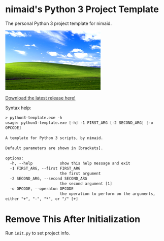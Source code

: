 # nimaid's Python 3 Project Template
The personal Python 3 project template for nimaid.

<img src="docs/example.jpg" width="300px" alt="The program's main image."/>

[Download the latest release here!](https://github.com/nimaid/python3-template/releases/latest)

Syntax help:
```
> python3-template.exe -h
usage: python3-template.exe [-h] -1 FIRST_ARG [-2 SECOND_ARG] [-o OPCODE]

A template for Python 3 scripts, by nimaid.

Default parameters are shown in [brackets].

options:
  -h, --help            show this help message and exit
  -1 FIRST_ARG, --first FIRST_ARG
                        the first argument
  -2 SECOND_ARG, --second SECOND_ARG
                        the second argument [1]
  -o OPCODE, --operaton OPCODE
                        the operation to perform on the arguments, either "+", "-", "*", or "/" [+]
```


# Remove This After Initialization
Run `init.py` to set project info.